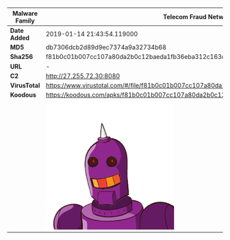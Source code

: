 | Malware Family | Telecom Fraud Network for South Koreans                      |
| -------------- | ------------------------------------------------------------ |
| **Date Added** | 2019-01-14 21:43:54.119000                                                   |
| **MD5**        | db7306dcb2d89d9ec7374a9a32734b68                             |
| **Sha256**     | f81b0c01b007cc107a80da2b0c12baeda1fb36eba312c163dd2cdac4ed920393 |
| **URL**        | -                                                            |
| **C2**         | http://27.255.72.30:8080 |
| **VirusTotal** | https://www.virustotal.com/#/file/f81b0c01b007cc107a80da2b0c12baeda1fb36eba312c163dd2cdac4ed920393/detection |
| **Koodous**    | https://koodous.com/apks/f81b0c01b007cc107a80da2b0c12baeda1fb36eba312c163dd2cdac4ed920393 |
|                | ![](../assets/f81b0c01b007cc107a80da2b0c12baeda1fb36eba312c163dd2cdac4ed920393.png) |